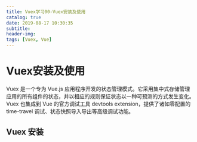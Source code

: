 ```yaml
---
title: Vuex学习00-Vuex安装及使用
catalog: true
date: 2019-08-17 10:30:35
subtitle:
header-img:
tags: [Vuex, Vue]
---
```

# Vuex安装及使用
Vuex 是一个专为 Vue.js 应用程序开发的状态管理模式。它采用集中式存储管理应用的所有组件的状态，并以相应的规则保证状态以一种可预测的方式发生变化。Vuex 也集成到 Vue 的官方调试工具 devtools extension，提供了诸如零配置的 time-travel 调试、状态快照导入导出等高级调试功能。
## Vuex 安装

